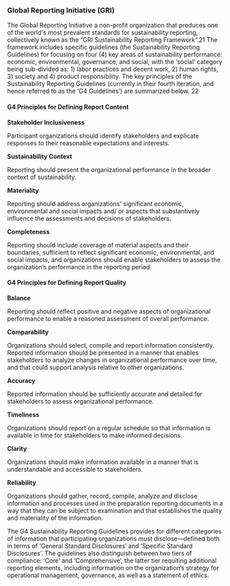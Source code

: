 
### Global Reporting Initiative (GRI) 

The Global Reporting Initiative a non-profit organization that produces one of the world's most prevalent standards for sustainability reporting, collectively known as the “GRI Sustainability Reporting Framework”.21 The framework includes specific guidelines (the Sustainability Reporting Guidelines) for focusing on four (4) key areas of sustainability performance: economic, environmental, governance, and social, with the ‘social’ category being sub-divided as: 1) labor practices and decent work, 2) human rights, 3) society and 4) product responsibility. The key principles of the Sustainability Reporting Guidelines (currently in their fourth iteration, and hence referred to as the ‘G4 Guidelines’) are summarized below. 22


#### G4 Principles for Defining Report Content

**Stakeholder Inclusiveness**

Participant organizations should identify stakeholders and explicate responses to their reasonable expectations and interests.

**Sustainability Context**

Reporting should present the organizational performance in the broader context of sustainability.

**Materiality**

Reporting should address organizations’ significant economic, environmental and social impacts and/ or aspects that substantively influence the assessments and decisions of stakeholders.

**Completeness**
 
Reporting should include coverage of material aspects and their boundaries, sufficient to reflect significant economic, environmental, and social impacts, and organizations should enable stakeholders to assess the organization’s performance in the reporting period. 


#### G4 Principles for Defining Report Quality


**Balance**

Reporting should reflect positive and negative aspects of organizational performance to enable a reasoned assessment of overall performance.

**Comparability**

Organizations should select, compile and report information consistently. Reported information should be presented in a manner that enables stakeholders to analyze changes in organizational performance over time, and that could support analysis relative to other organizations.

**Accuracy**

Reported information should be sufficiently accurate and detailed for stakeholders to assess organizational performance.

**Timeliness**

Organizations should report on a regular schedule so that information is available in time for stakeholders to make informed decisions.

**Clarity**

Organizations should make information available in a manner that is understandable and accessible to stakeholders.

**Reliability**
 
Organizations should gather, record, compile, analyze and disclose information and processes used in the preparation reporting documents in a way that they can be subject to examination and that establishes the quality and materiality of the information.

The G4 Sustainability Reporting Guidelines provides for different categories of information that participating organizations must disclose—defined both in terms of ‘General Standard Disclosures’ and ‘Specific Standard Disclosures’. The guidelines also distinguish between two tiers of compliance: ‘Core’ and ‘Comprehensive’, the latter tier requiting additional reporting elements, including information on the organization’s strategy for operational management, governance, as well as a statement of ethics.



